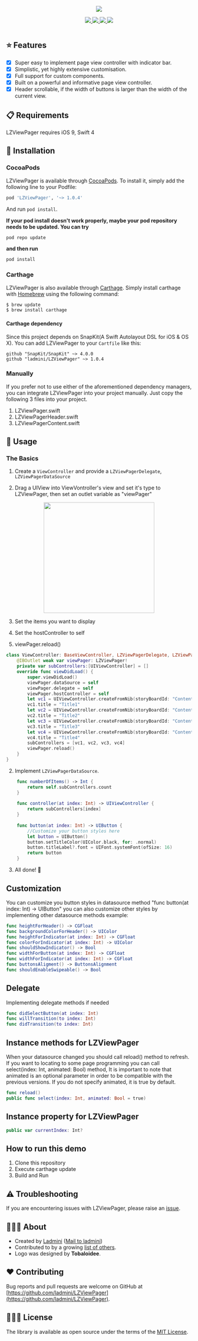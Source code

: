 <p align="center"><img src="webimages/logotype.png"<center></p>
<p align="center">
    <a href="https://github.com/ladmini/LZViewPager">
        <img src="webimages/1.svg" />
    </a>
    <a href="https://github.com/ladmini/LZViewPager">
    <img src="webimages/3.svg"/>
    </a>
    <a href="https://github.com/ladmini/LZViewPager">
        <img src="webimages/2.svg" />
    </a>
	<a href="https://github.com/ladmini/LZViewPager">
        <img src="webimages/3.svg"/>
    </a>
</p>

<p align="center">
    <img src="webimages/demo.gif"  alt=""/>
</p>
 
## ⭐️ Features
- [x] Super easy to implement page view controller with indicator bar.
- [x] Simplistic, yet highly extensive customisation.
- [x] Full support for custom components.
- [x] Built on a powerful and informative page view controller.
- [x] Header scrollable, if the width of buttons is larger than the width of the current view.

## 📋 Requirements
LZViewPager requires iOS 9, Swift 4


## 📲 Installation
### CocoaPods
LZViewPager is available through [CocoaPods](http://cocoapods.org). To install it, simply add the following line to your Podfile:

```ruby
pod 'LZViewPager', '~> 1.0.4'
```

And run `pod install`.

**If your pod install doesn't work properly, maybe your pod repository needs to be updated. You can try**
```ruby
pod repo update
```
**and then run**
```ruby
pod install
```


### Carthage
LZViewPager is also available through [Carthage](https://github.com/Carthage/Carthage). Simply install carthage with [Homebrew](http://brew.sh/) using the following command:

```bash
$ brew update
$ brew install carthage
```

#### Carthage dependency
Since this project depends on SnapKit(A Swift Autolayout DSL for iOS & OS X). You can add LZViewPager to your `Cartfile` like this:

```ogdl
github "SnapKit/SnapKit" ~> 4.0.0
github "ladmini/LZViewPager" ~> 1.0.4
```
### Manually
If you prefer not to use either of the aforementioned dependency managers, you can integrate LZViewPager into your project manually. Just copy the following 3 files into your project.

1) LZViewPager.swift
2) LZViewPagerHeader.swift
3) LZViewPagerContent.swift

## 🚀 Usage

### The Basics

1) Create a `ViewController` and provide a `LZViewPagerDelegate`, `LZViewPagerDataSource` 

2) Drag a UIView into ViewVontroller's view and set it's type to LZViewPager, then set an outlet variable as "viewPager"

<p align="center">
    <img src="webimages/screenshot2.png" width="300" alt=""/>
</p>

3) Set the items you want to display

4) Set the hostController to self

5) viewPager.reload()

```swift
class ViewController: BaseViewController, LZViewPagerDelegate, LZViewPagerDataSource {
    @IBOutlet weak var viewPager: LZViewPager!
    private var subControllers:[UIViewController] = []
    override func viewDidLoad() {
        super.viewDidLoad()
        viewPager.dataSource = self
        viewPager.delegate = self
        viewPager.hostController = self
        let vc1 = UIViewController.createFromNib(storyBoardId: "ContentViewController1")!
        vc1.title = "Title1"
        let vc2 = UIViewController.createFromNib(storyBoardId: "ContentViewController2")!
        vc2.title = "Title2"
        let vc3 = UIViewController.createFromNib(storyBoardId: "ContentViewController3")!
        vc3.title = "Title3"
        let vc4 = UIViewController.createFromNib(storyBoardId: "ContentViewController4")!
        vc4.title = "Title4"
        subControllers = [vc1, vc2, vc3, vc4]
        viewPager.reload()
    }
}
```

2) Implement `LZViewPagerDataSource`.

```swift
    func numberOfItems() -> Int {
        return self.subControllers.count
    }
    
    func controller(at index: Int) -> UIViewController {
        return subControllers[index]
    }
    
    func button(at index: Int) -> UIButton {
        //Customize your button styles here
        let button = UIButton()
        button.setTitleColor(UIColor.black, for: .normal)
        button.titleLabel?.font = UIFont.systemFont(ofSize: 16)
        return button
    }
```

3) All done! 🎉

## Customization
You can customize you button styles in datasource method "func button(at index: Int) -> UIButton" you can also customize other styles by implementing other datasource methods example:

```swift
func heightForHeader() -> CGFloat
func backgroundColorForHeader() -> UIColor
func heightForIndicator(at index: Int) -> CGFloat
func colorForIndicator(at index: Int) -> UIColor
func shouldShowIndicator() -> Bool
func widthForButton(at index: Int) -> CGFloat
func widthForIndicator(at index: Int) -> CGFloat
func buttonsAligment() -> ButtonsAlignment
func shouldEnableSwipeable() -> Bool
```


## Delegate
Implementing delegate methods if needed

```swift
func didSelectButton(at index: Int)
func willTransition(to index: Int)
func didTransition(to index: Int)
```
## Instance methods for LZViewPager
When your datasource changed you should call reload() method to refresh.
If you want to locating to some page programming you can call select(index: Int, animated: Bool) method, It is important to note that animated is an optional parameter in order to be compatible with the previous versions. If you do not specify animated, it is true by default. 

```swift
func reload()
public func select(index: Int, animated: Bool = true)
```

## Instance property for LZViewPager

```swift
public var currentIndex: Int?
```


## How to run this demo
1) Clone this repository
2) Execute carthage update
3) Build and Run

## ⚠️ Troubleshooting
If you are encountering issues with LZViewPager, please raise an [issue](https://github.com/ladmini/LZViewPager/issues/new).

## 👨🏻‍💻 About
- Created by [Ladmini](https://github.com/ladmini) ([Mail to ladmini](mailto:ladmini@126.com))
- Contributed to by a growing [list of others](https://github.com/ladmini/LZViewPager/graphs/contributors).
- Logo was designed by **Tobaloidee**.


## ❤️ Contributing
Bug reports and pull requests are welcome on GitHub at [https://github.com/ladmini/LZViewPager](https://github.com/ladmini/LZViewPager).

## 👮🏻‍♂️ License
The library is available as open source under the terms of the [MIT License](http://opensource.org/licenses/MIT).
